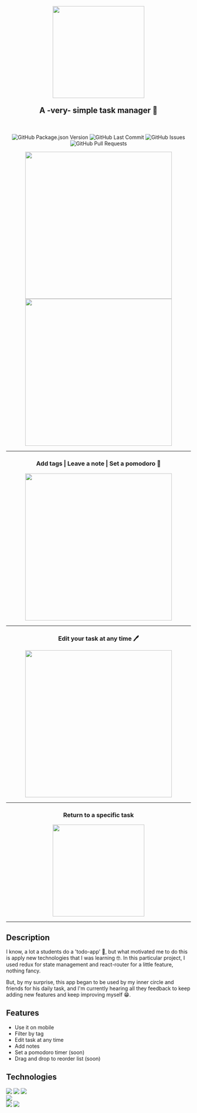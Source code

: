 <h2 align="center">
  <a href="https://taskdone-vercel-app">
    <img width="250" src="https://i.postimg.cc/D0HjxCz8/Capture.png" />
  </a>
  <p align="center">A -very- simple task manager 📝</p>
</h2>

<br />

<p align="center">
  <img alt="GitHub Package.json Version" src="https://img.shields.io/github/package-json/v/Strocs/TaskDone" />
  <img alt="GitHub Last Commit" src="https://img.shields.io/github/last-commit/Strocs/TaskDone" />
  <img alt="GitHub Issues" src="https://img.shields.io/github/issues/Strocs/TaskDone" />
  <img alt="GitHub Pull Requests" src="https://img.shields.io/github/issues-pr/Strocs/TaskDone" />
</p>
<p align="center">
  <img width="400" src="https://i.postimg.cc/W1MW7wc1/Capture2.png" data-canonical-src="https://i.postimg.cc/W1MW7wc1/Capture2.png"/>
  <img width="400" src="https://i.postimg.cc/mgxpM6qn/Capture5.png.png" data-canonical-src="https://i.postimg.cc/mgxpM6qn/Capture5.png.png"/>
</p>

---

<h3 align="center">
    Add tags
  | Leave a note
  | Set a pomodoro 🍅
</h3>
<p align="center">
  <img width="400" src="https://i.postimg.cc/jjt83nRQ/Capture3.png" data-canonical-src="https://i.postimg.cc/jjt83nRQ/Capture3.png"/>
</p>

---

<h3 align="center">Edit your task at any time 🖊</h3>
<p align="center">
  <img width="400" src="https://i.postimg.cc/wTRb1dWJ/Capture4.png" data-canonical-src="https://i.postimg.cc/wTRb1dWJ/Capture4.png"/>
</p>

---

<h3 align="center">Return to a specific task</h3>
<p align="center">
  <img width="250" src="https://i.postimg.cc/HLcH6N3C/Capture6.png" data-canonical-src="https://i.postimg.cc/HLcH6N3C/Capture6.png"/>
</p>

---

## Description

I know, a lot a students do a 'todo-app' 🥱, but what motivated me to do this is apply new technologies that I was learning 🤓. In this particular project, I used redux for state management and react-router for a little feature, nothing fancy.

But, by my surprise, this app began to be used by my inner circle and friends for his daily task, and I'm currently hearing all they feedback to keep adding new features and keep improving myself 😁.

## Features

- Use it on mobile
- Filter by tag
- Edit task at any time
- Add notes
- Set a pomodoro timer (soon)
- Drag and drop to reorder list (soon)

## Technologies

<div>
  <img src="https://img.shields.io/badge/react-%2320232a.svg?style=for-the-badge&logo=react&logoColor=%2361DAFB" />
  <img src="https://img.shields.io/badge/React_Router-CA4245?style=for-the-badge&logo=react-router&logoColor=white" />
  <img src="https://img.shields.io/badge/redux-%23593d88.svg?style=for-the-badge&logo=redux&logoColor=white" />
</div>
<div>
  <img src="https://img.shields.io/badge/tailwindcss-%2338B2AC.svg?style=for-the-badge&logo=tailwind-css&logoColor=white" />
</div>
<div>
  <img src="https://img.shields.io/badge/vite-%23646CFF.svg?style=for-the-badge&logo=vite&logoColor=white" />
  <img src="https://img.shields.io/badge/NPM-%23000000.svg?style=for-the-badge&logo=npm&logoColor=white" />
</div>

